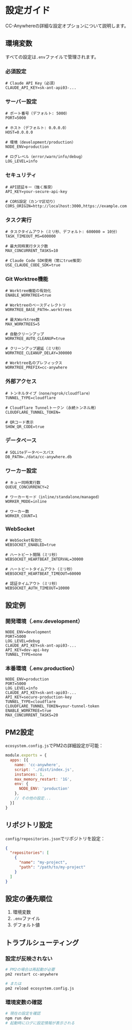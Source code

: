 # 設定ガイド

CC-Anywhereの詳細な設定オプションについて説明します。

## 環境変数

すべての設定は`.env`ファイルで管理されます。

### 必須設定

```env
# Claude API Key（必須）
CLAUDE_API_KEY=sk-ant-api03-...
```

### サーバー設定

```env
# ポート番号（デフォルト: 5000）
PORT=5000

# ホスト（デフォルト: 0.0.0.0）
HOST=0.0.0.0

# 環境（development/production）
NODE_ENV=production

# ログレベル（error/warn/info/debug）
LOG_LEVEL=info
```

### セキュリティ

```env
# API認証キー（強く推奨）
API_KEY=your-secure-api-key

# CORS設定（カンマ区切り）
CORS_ORIGIN=http://localhost:3000,https://example.com
```

### タスク実行

```env
# タスクタイムアウト（ミリ秒、デフォルト: 600000 = 10分）
TASK_TIMEOUT_MS=600000

# 最大同時実行タスク数
MAX_CONCURRENT_TASKS=10

# Claude Code SDK使用（常にtrue推奨）
USE_CLAUDE_CODE_SDK=true
```

### Git Worktree機能

```env
# Worktree機能の有効化
ENABLE_WORKTREE=true

# Worktreeのベースディレクトリ
WORKTREE_BASE_PATH=.worktrees

# 最大Worktree数
MAX_WORKTREES=5

# 自動クリーンアップ
WORKTREE_AUTO_CLEANUP=true

# クリーンアップ遅延（ミリ秒）
WORKTREE_CLEANUP_DELAY=300000

# Worktree名のプレフィックス
WORKTREE_PREFIX=cc-anywhere
```

### 外部アクセス

```env
# トンネルタイプ（none/ngrok/cloudflare）
TUNNEL_TYPE=cloudflare

# Cloudflare Tunnelトークン（永続トンネル用）
CLOUDFLARE_TUNNEL_TOKEN=

# QRコード表示
SHOW_QR_CODE=true
```

### データベース

```env
# SQLiteデータベースパス
DB_PATH=./data/cc-anywhere.db
```

### ワーカー設定

```env
# キュー同時実行数
QUEUE_CONCURRENCY=2

# ワーカーモード（inline/standalone/managed）
WORKER_MODE=inline

# ワーカー数
WORKER_COUNT=1
```

### WebSocket

```env
# WebSocket有効化
WEBSOCKET_ENABLED=true

# ハートビート間隔（ミリ秒）
WEBSOCKET_HEARTBEAT_INTERVAL=30000

# ハートビートタイムアウト（ミリ秒）
WEBSOCKET_HEARTBEAT_TIMEOUT=60000

# 認証タイムアウト（ミリ秒）
WEBSOCKET_AUTH_TIMEOUT=10000
```

## 設定例

### 開発環境（.env.development）

```env
NODE_ENV=development
PORT=5000
LOG_LEVEL=debug
CLAUDE_API_KEY=sk-ant-api03-...
API_KEY=dev-api-key
TUNNEL_TYPE=none
```

### 本番環境（.env.production）

```env
NODE_ENV=production
PORT=5000
LOG_LEVEL=info
CLAUDE_API_KEY=sk-ant-api03-...
API_KEY=secure-production-key
TUNNEL_TYPE=cloudflare
CLOUDFLARE_TUNNEL_TOKEN=your-tunnel-token
ENABLE_WORKTREE=true
MAX_CONCURRENT_TASKS=20
```

## PM2設定

`ecosystem.config.js`でPM2の詳細設定が可能：

```javascript
module.exports = {
  apps: [{
    name: 'cc-anywhere',
    script: './dist/index.js',
    instances: 1,
    max_memory_restart: '1G',
    env: {
      NODE_ENV: 'production'
    },
    // その他の設定...
  }]
}
```

## リポジトリ設定

`config/repositories.json`でリポジトリを設定：

```json
{
  "repositories": [
    {
      "name": "my-project",
      "path": "/path/to/my-project"
    }
  ]
}
```

## 設定の優先順位

1. 環境変数
2. `.env`ファイル
3. デフォルト値

## トラブルシューティング

### 設定が反映されない

```bash
# PM2の場合は再起動が必要
pm2 restart cc-anywhere

# または
pm2 reload ecosystem.config.js
```

### 環境変数の確認

```bash
# 現在の設定を確認
npm run dev
# 起動時にログに設定情報が表示される
```